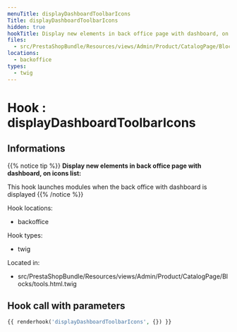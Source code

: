 ```yaml
---
menuTitle: displayDashboardToolbarIcons
Title: displayDashboardToolbarIcons
hidden: true
hookTitle: Display new elements in back office page with dashboard, on icons list
files:
  - src/PrestaShopBundle/Resources/views/Admin/Product/CatalogPage/Blocks/tools.html.twig
locations:
  - backoffice
types:
  - twig
---
```


# Hook : displayDashboardToolbarIcons

## Informations

{{% notice tip %}}
**Display new elements in back office page with dashboard, on icons list:** 

This hook launches modules when the back office with dashboard is displayed
{{% /notice %}}

Hook locations: 
  - backoffice

Hook types: 
  - twig

Located in: 
  - src/PrestaShopBundle/Resources/views/Admin/Product/CatalogPage/Blocks/tools.html.twig

## Hook call with parameters

```php
{{ renderhook('displayDashboardToolbarIcons', {}) }}
```